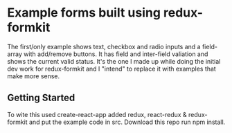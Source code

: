 # Example forms built using redux-formkit

The first/only example shows text, checkbox and radio inputs and a field-array with add/remove buttons. It has field and inter-field valiation and shows the current valid status. It's the one I made up while doing the initial dev work for redux-formkit and I "intend" to replace it with examples that make more sense.

## Getting Started

To wite this used create-react-app added redux, react-redux & redux-formkit and put the example code in src. Download this repo run npm install. 

